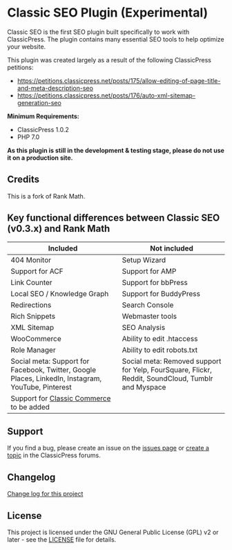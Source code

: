 # Classic SEO Plugin (Experimental)

Classic SEO is the first SEO plugin built specifically to work with ClassicPress. The plugin contains many essential SEO tools to help optimize your website.

This plugin was created largely as a result of the following ClassicPress petitions:

- https://petitions.classicpress.net/posts/175/allow-editing-of-page-title-and-meta-description-seo
- https://petitions.classicpress.net/posts/176/auto-xml-sitemap-generation-seo


**Minimum Requirements:**

- ClassicPress 1.0.2
- PHP 7.0

**As this plugin is still in the development & testing stage, please do not use it on a production site.**

## Credits
This is a fork of Rank Math.

## Key functional differences between Classic SEO (v0.3.x) and Rank Math

**Included** | **Not included**
-------------|-----------------
404 Monitor|Setup Wizard
Support for ACF|Support for AMP
Link Counter|Support for bbPress
Local SEO / Knowledge Graph|Support for BuddyPress
Redirections|Search Console
Rich Snippets|Webmaster tools
XML Sitemap|SEO Analysis
WooCommerce|Ability to edit .htaccess
Role Manager|Ability to edit robots.txt
Social meta: Support for Facebook, Twitter, Google Places, LinkedIn, Instagram, YouTube, Pinterest|Social meta: Removed support for Yelp, FourSquare, Flickr, Reddit, SoundCloud, Tumblr and Myspace
Support for [Classic Commerce](https://github.com/ClassicPress-research/classic-commerce) to be added|

## Support
If you find a bug, please create an issue on the [issues page](https://github.com/ClassicPress-research/classicpress-seo/issues) or [create a topic](https://forums.classicpress.net/) in the ClassicPress forums.

## Changelog

[Change log for this project](CHANGES.md)

## License

This project is licensed under the GNU General Public License (GPL) v2 or later - see the [LICENSE](LICENSE) file for details.